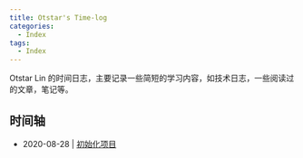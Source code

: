 ```yaml
---
title: Otstar's Time-log
categories:
  - Index
tags:
  - Index
---
```


Otstar Lin 的时间日志，主要记录一些简短的学习内容，如技术日志，一些阅读过的文章，笔记等。

## 时间轴

- 2020-08-28 | [初始化项目](https://github.com/syfxlin/time-log)
